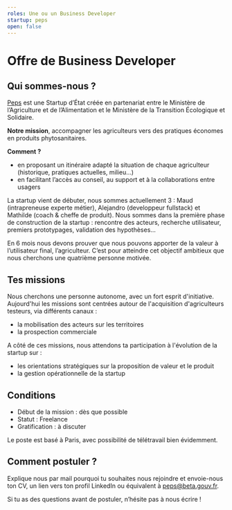 ```yaml
---
roles: Une ou un Business Developer
startup: peps
open: false
---
```


# Offre de Business Developer

## Qui sommes-nous ?
[Peps](https://beta.gouv.fr/startups/peps.html) est une Startup d’État créée en partenariat entre le Ministère de l’Agriculture et de l’Alimentation et le Ministère de la Transition Écologique et Solidaire.

**Notre mission**, accompagner les agriculteurs vers des pratiques économes en produits phytosanitaires.

**Comment ?**
- en proposant un itinéraire adapté la situation de chaque agriculteur (historique, pratiques actuelles, milieu…)
- en facilitant l’accès au conseil, au support et à la collaborations entre usagers

La startup vient de débuter, nous sommes actuellement 3 : Maud (intrapreneuse experte métier), Alejandro (developpeur fullstack) et Mathilde (coach & cheffe de produit). Nous sommes dans la première phase de construction de la startup : rencontre des acteurs, recherche utilisateur, premiers prototypages, validation des hypothèses…

En 6 mois nous devons prouver que nous pouvons apporter de la valeur à l’utilisateur final, l’agriculteur.
C’est pour atteindre cet objectif ambitieux que nous cherchons une quatrième personne motivée.

## Tes missions
Nous cherchons une personne autonome, avec un fort esprit d'initiative. Aujourd'hui les missions sont centrées autour de l'acquisition d'agriculteurs testeurs, via différents canaux :
- la mobilisation des acteurs sur les territoires 
- la prospection commerciale 

A côté de ces missions, nous attendons ta participation à l'évolution de la startup sur :
- les orientations stratégiques sur la proposition de valeur et le produit
- la gestion opérationnelle de la startup

## Conditions

- Début de la mission : dès que possible
- Statut : Freelance
- Gratification : à discuter

Le poste est basé à Paris, avec possibilité de télétravail bien évidemment.

## Comment postuler ?

Explique nous par mail pourquoi tu souhaites nous rejoindre et envoie-nous ton CV, un lien vers ton profil LinkedIn ou équivalent à [peps@beta.gouv.fr](mailto:peps@beta.gouv.fr).

Si tu as des questions avant de postuler, n’hésite pas à nous écrire !
